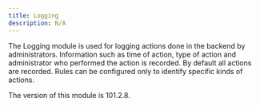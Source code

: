 ```yaml
---
title: Logging
description: N/A
---
```


The Logging module is used for logging actions done in the backend by administrators. Information such as time of action, type of action and administrator who performed the action is recorded.
By default all actions are recorded. Rules can be configured only to identify specific kinds of actions.

<InlineAlert slots="text" />
The version of this module is 101.2.8.
